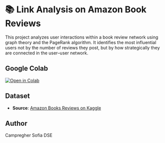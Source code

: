 # 📚 Link Analysis on Amazon Book Reviews

This project analyzes user interactions within a book review network using graph theory and the PageRank algorithm. It identifies the most influential users not by the number of reviews they post, but by how strategically they are connected in the user–user network.

## Google Colab

[![Open in Colab](https://colab.research.google.com/assets/colab-badge.svg)](https://colab.research.google.com/github/CampSofia03/Link-Analysis/blob/main/LinkAnalysis.ipynb)

## Dataset

- **Source**: [Amazon Books Reviews on Kaggle](https://www.kaggle.com/datasets/mohamedbakhet/amazon-books-reviews)

## Author
 Campregher Sofia DSE
